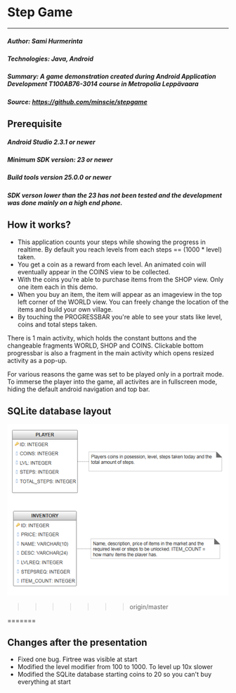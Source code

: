 # Step Game
---------
##### Author: Sami Hurmerinta
##### Technologies: Java, Android
##### Summary: A game demonstration created during Android Application Development T100AB76-3014 course in Metropolia Leppävaara  
##### Source: https://github.com/minscie/stepgame

## Prerequisite

##### Android Studio 2.3.1 or newer
##### Minimum SDK version: 23 or newer
##### Build tools version 25.0.0 or newer
##### SDK verson lower than the 23 has not been tested and the development was done mainly on a high end phone.

## How it works?

- This application counts your steps while showing the progress in realtime. By default you reach levels from each steps == (1000 * level) taken.
- You get a coin as a reward from each level. An animated coin will eventually appear in the COINS view to be collected.
- With the coins you're able to purchase items from the SHOP view. Only one item each in this demo.
- When you buy an item, the item will appear as an imageview in the top left corner of the WORLD view. You can freely change the location of the items and build your own village.
- By touching the PROGRESSBAR you're able to see your stats like level, coins and total steps taken.

There is 1 main activity, which holds the constant buttons and the changeable fragments WORLD, SHOP and COINS. Clickable bottom progressbar is also a fragment in the main activity which opens resized activity as a pop-up.

For various reasons the game was set to be played only in a portrait mode. To immerse the player into the game, all activites are in fullscreen mode, hiding the default android navigation and top bar.


## SQLite database layout

![database image](https://github.com/Minscie/StepGame/blob/master/Game_Database.PNG)
>>>>>>> origin/master

=======

## Changes after the presentation
- Fixed one bug. Firtree was visible at start
- Modified the level modifier from 100 to 1000. To level up 10x slower
- Modified the SQLite database starting coins to 20 so you can't buy everything at start